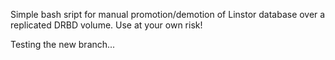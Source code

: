 Simple bash sript for manual promotion/demotion of Linstor database over a replicated DRBD volume.
Use at your own risk!


Testing the new branch...